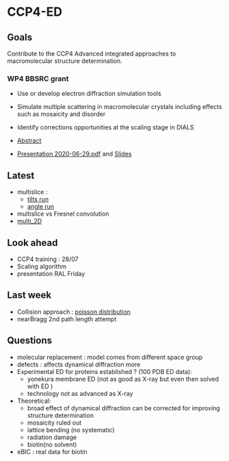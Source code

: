 # CCP4-ED


## Goals
Contribute to the CCP4 Advanced integrated approaches to macromolecular structure determination.

### WP4 BBSRC grant
- Use or develop electron diffraction simulation tools
- Simulate multiple scattering in macromolecular crystals including effects such as mosaicity and disorder
- Identify corrections opportunities at the scaling stage in DIALS

- [Abstract](/planning/abstract.pdf)
- [Presentation 2020-06-29.pdf](/planning/2020-01-29_WP2.pdf) and [Slides](/planning/2020-01-29_WP2.odp)

## Latest
- multislice :
    - [tilts run](/projects/multislice/applications#tilts-run)
    - [angle run](/projects/multislice/applications#full-rotational-study)
- multislice vs Fresnel convolution
- [multi_2D](/projects/multislice/#multislice-2d)

## Look ahead
- CCP4 training : 28/07
- Scaling algorithm
- presentation RAL Friday

## Last week
- Collision approach : [ poisson distribution](/projects/dynamical_diffraction/#collision-approach)
- nearBragg  2nd path length attempt


## Questions
- molecular replacement : model comes from different space group  
- defects : affects dynamical diffraction more  
- Experimental ED for proteins established ? (100 PDB ED data):
    - yonekura membrane ED (not as good as X-ray but even then solved with ED )
    - technology not as advanced as X-ray
- Theoretical:
    - broad effect of dynamical diffraction can be corrected for improving structure determination
    - mosaicity ruled out
    - lattice bending (no systematic)
    - radiation damage
    - biotin(no solvent)
- eBIC : real data for biotin

